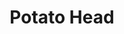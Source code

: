 ---
pid: FS260
title: Potato Head
location_transcription: In the lake/River
zipcode: '19140'
outside_phl: 
neighborhood: Hunting Park
age: '10'
age_range: 6-13
instagram: 
image_file_name: FS_260.jpg
proposal_transcription: 
topic: Unknown
topic_summary: '0'
type: Other No Form
keywords_other: 
credit: Hilda Silva
image_labels: 
twitter: 
facebook: 
permalink: "/monuments/fs260/"
layout: item-page
---
